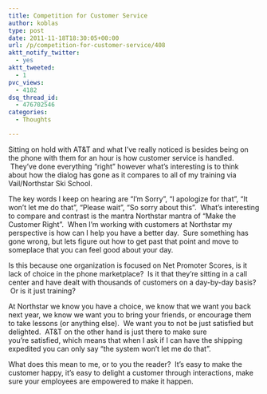 ```yaml
---
title: Competition for Customer Service
author: koblas
type: post
date: 2011-11-18T18:30:05+00:00
url: /p/competition-for-customer-service/408
aktt_notify_twitter:
  - yes
aktt_tweeted:
  - 1
pvc_views:
  - 4182
dsq_thread_id:
  - 476702546
categories:
  - Thoughts

---
```

Sitting on hold with AT&T and what I&#8217;ve really noticed is besides being on the phone with them for an hour is how customer service is handled.  They&#8217;ve done everything &#8220;right&#8221; however what&#8217;s interesting is to think about how the dialog has gone as it compares to all of my training via Vail/Northstar Ski School.

The key words I keep on hearing are &#8220;I&#8217;m Sorry&#8221;, &#8220;I apologize for that&#8221;, &#8220;It won&#8217;t let me do that&#8221;, &#8220;Please wait&#8221;, &#8220;So sorry about this&#8221;.  What&#8217;s interesting to compare and contrast is the mantra Northstar mantra of &#8220;Make the Customer Right&#8221;.  When I&#8217;m working with customers at Northstar my perspective is how can I help you have a better day.  Sure something has gone wrong, but lets figure out how to get past that point and move to someplace that you can feel good about your day.

Is this because one organization is focused on Net Promoter Scores, is it lack of choice in the phone marketplace?  Is it that they&#8217;re sitting in a call center and have dealt with thousands of customers on a day-by-day basis?  Or is it just training?

At Northstar we know you have a choice, we know that we want you back next year, we know we want you to bring your friends, or encourage them to take lessons (or anything else).  We want you to not be just satisfied but delighted.  AT&T on the other hand is just there to make sure you&#8217;re satisfied, which means that when I ask if I can have the shipping expedited you can only say &#8220;the system won&#8217;t let me do that&#8221;.

What does this mean to me, or to you the reader?  It&#8217;s easy to make the customer happy, it&#8217;s easy to delight a customer through interactions, make sure your employees are empowered to make it happen.
